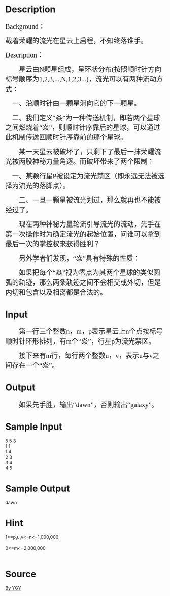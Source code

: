 
# Description

<div class="content"><p class="MsoNormal"><span lang="EN-US" style="font-size: 16pt; font-family: 方正瘦金书简体;">Background</span><span style="font-size: 16pt; font-family: 方正瘦金书简体;">：</span></p>
<p class="MsoNormal"><span style="font-size:16.0pt;font-family:方正瘦金书简体;
mso-hansi-font-family:方正瘦金书简体;mso-bidi-font-family:方正瘦金书简体">载着荣耀的流光在星云上启程，不知终落谁手。<span lang="EN-US"><o:p></o:p></span></span></p>
<p class="MsoNormal"><span lang="EN-US" style="font-size:16.0pt;font-family:方正瘦金书简体;
mso-hansi-font-family:方正瘦金书简体;mso-bidi-font-family:方正瘦金书简体">Description</span><span style="font-size:16.0pt;font-family:方正瘦金书简体;mso-hansi-font-family:方正瘦金书简体;
mso-bidi-font-family:方正瘦金书简体">：<span lang="EN-US"><o:p></o:p></span></span></p>
<p class="MsoNormal" style="text-indent:32.0pt;mso-char-indent-count:2.0"><span style="font-size:16.0pt;font-family:方正瘦金书简体;mso-hansi-font-family:方正瘦金书简体;
mso-bidi-font-family:方正瘦金书简体">星云由<span lang="EN-US">N</span>颗星组成，呈环状分布<span lang="EN-US">(</span>按照顺时针方向标号顺序为<span lang="EN-US">1,2,3,...,N,1,2,3...)</span>，流光可以有两种流动方式：<span lang="EN-US"><o:p></o:p></span></span></p>
<p class="MsoNormal"><span lang="EN-US" style="font-size:16.0pt;font-family:方正瘦金书简体;
mso-hansi-font-family:方正瘦金书简体;mso-bidi-font-family:方正瘦金书简体">    </span><span style="font-size:16.0pt;
font-family:方正瘦金书简体;mso-hansi-font-family:方正瘦金书简体;mso-bidi-font-family:方正瘦金书简体">一、沿顺时针由一颗星滑向它的下一颗星。<span lang="EN-US"><o:p></o:p></span></span></p>
<p class="MsoNormal"><span lang="EN-US" style="font-size:16.0pt;font-family:方正瘦金书简体;
mso-hansi-font-family:方正瘦金书简体;mso-bidi-font-family:方正瘦金书简体">    </span><span style="font-size:16.0pt;
font-family:方正瘦金书简体;mso-hansi-font-family:方正瘦金书简体;mso-bidi-font-family:方正瘦金书简体">二、我们定义“焱”为一种传送机制，即若两个星球之间燃烧着“焱”，则顺时针序靠后的星球，可以通过此机制传送回顺时针序靠前的那个星球。<span lang="EN-US"><o:p></o:p></span></span></p>
<p class="MsoNormal" style="text-indent:32.0pt;mso-char-indent-count:2.0"><span style="font-size:16.0pt;font-family:方正瘦金书简体;mso-hansi-font-family:方正瘦金书简体;
mso-bidi-font-family:方正瘦金书简体">某一天星云被破坏了，只剩下了最后一抹荣耀流光被两股神秘力量角逐。而破坏带来了两个限制：<span lang="EN-US"><o:p></o:p></span></span></p>
<p class="MsoNormal"><span lang="EN-US" style="font-size:16.0pt;font-family:方正瘦金书简体;
mso-hansi-font-family:方正瘦金书简体;mso-bidi-font-family:方正瘦金书简体">    </span><span style="font-size:16.0pt;
font-family:方正瘦金书简体;mso-hansi-font-family:方正瘦金书简体;mso-bidi-font-family:方正瘦金书简体">一、某颗行星<span lang="EN-US">P</span>被设定为流光禁区（即永远无法被选择为流光的落脚点）。<span lang="EN-US"><o:p></o:p></span></span></p>
<p class="MsoNormal" style="text-indent:32.0pt;mso-char-indent-count:2.0"><span style="font-size:16.0pt;font-family:方正瘦金书简体;mso-hansi-font-family:方正瘦金书简体;
mso-bidi-font-family:方正瘦金书简体">二、一旦一颗星被流光划过，那么就再也不能被经过了。<span lang="EN-US"><o:p></o:p></span></span></p>
<p class="MsoNormal" style="text-indent:32.0pt;mso-char-indent-count:2.0"><span style="font-size:16.0pt;font-family:方正瘦金书简体;mso-hansi-font-family:方正瘦金书简体;
mso-bidi-font-family:方正瘦金书简体">现在两种神秘力量轮流引导流光的流动，先手在第一次操作时为确定流光的起始位置，问谁可以拿到最后一次的掌控权来获得胜利？<span lang="EN-US"><o:p></o:p></span></span></p>
<p class="MsoNormal" style="text-indent:32.0pt;mso-char-indent-count:2.0"><span style="font-size:16.0pt;font-family:方正瘦金书简体;mso-hansi-font-family:方正瘦金书简体;
mso-bidi-font-family:方正瘦金书简体">另外学者们发现，“焱”具有特殊的性质：<span lang="EN-US"><o:p></o:p></span></span></p>
<p class="MsoNormal" style="text-indent:32.0pt;mso-char-indent-count:2.0"><span style="font-size:16.0pt;font-family:方正瘦金书简体;mso-hansi-font-family:方正瘦金书简体;
mso-bidi-font-family:方正瘦金书简体">如果把每个“焱”视为零点为其两个星球的类似圆弧的轨迹，那么两条轨迹之间不会相交或外切，但是内切和包含以及相离都是合法的。<span lang="EN-US"><o:p></o:p></span></span></p>
<p></p></div>

# Input

<div class="content"><p class="MsoNormal" style="text-indent: 32pt;"><span style="font-size: 16pt; font-family: 方正瘦金书简体;">第一行三个整数<span lang="EN-US">n</span>，<span lang="EN-US">m</span>，<span lang="EN-US">p</span>表示星云上<span lang="EN-US">n</span>个点按标号顺时针环形排列，有<span lang="EN-US">m</span>个“焱”，行星<span lang="EN-US">p</span>为流光禁区。<span lang="EN-US"><o:p></o:p></span></span></p>
<p class="MsoNormal" style="text-indent: 32pt;"><span style="font-size: 16pt; font-family: 方正瘦金书简体;">接下来有<span lang="EN-US">m</span>行，每行两个整数<span lang="EN-US">u</span>，<span lang="EN-US">v</span>，表示<span lang="EN-US">u</span>与<span lang="EN-US">v</span>之间存在一个“焱”。<span lang="EN-US"><o:p></o:p></span></span></p>
<p class="MsoNormal"></p>
<p></p></div>

# Output

<div class="content"><div>
<p class="MsoNormal" style="text-indent: 32pt;"><span style="font-size: 16pt; font-family: 方正瘦金书简体;">如果先手胜，输出“<span lang="EN-US">dawn</span>”，否则输出“<span lang="EN-US">galaxy</span>”。<span lang="EN-US"><o:p></o:p></span></span></p>
<p class="MsoNormal"></p>
</div>
<p></p></div>

# Sample Input

<div class="content"><span class="sampledata">5 5 3<br/>
1 1<br/>
1 4<br/>
2 3<br/>
3 4<br/>
4 5</span></div>

# Sample Output

<div class="content"><span class="sampledata">dawn</span></div>

# Hint

<div class="content"><p></p><div>1&lt;=p,u,v&lt;=n&lt;=1,000,000</div><br/>
<div>0&lt;=m&lt;=2,000,000</div><br/>
<p></p><p></p></div>

# Source

<div class="content"><p><a href="problemset.php?search=By YGY">By YGY</a></p></div>

